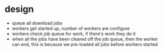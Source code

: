 # design

* queue all download jobs
* workers get started up, number of workers are configure
* workers check job queue for work, if there's work they do it
* when all the jobs have been cleared off the job queue, then the
worker can end, this is because we pre-loaded all jobs before workers
started 
